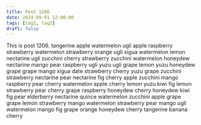 ```yaml
---
title: Post 1206
date: 2024-09-01 12:00:00
tags: [tag1, tag2]
draft: false
---
```

This is post 1206.
tangerine
apple
watermelon
ugli
apple
raspberry
strawberry
watermelon
strawberry
orange
ugli
xigua
watermelon
lemon
nectarine
ugli
zucchini
cherry
strawberry
zucchini
watermelon
honeydew
nectarine
mango
pear
raspberry
ugli
yuzu
ugli
grape
lemon
yuzu
honeydew
grape
grape
mango
xigua
date
strawberry
cherry
yuzu
grape
zucchini
strawberry
nectarine
pear
nectarine
fig
cherry
apple
zucchini
mango
raspberry
pear
cherry
watermelon
apple
cherry
lemon
yuzu
kiwi
fig
lemon
strawberry
pear
cherry
grape
raspberry
honeydew
cherry
honeydew
kiwi
fig
pear
elderberry
nectarine
quince
watermelon
zucchini
apple
grape
grape
lemon
strawberry
mango
watermelon
strawberry
pear
mango
ugli
watermelon
mango
fig
grape
orange
honeydew
cherry
tangerine
banana
cherry
